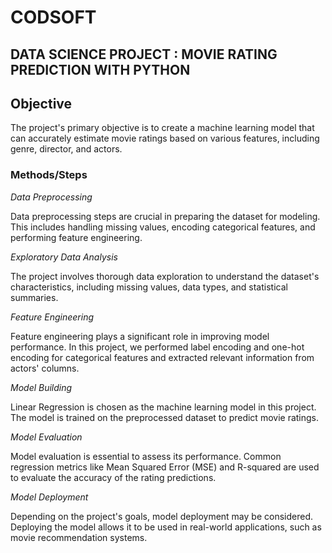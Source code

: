 # CODSOFT
## DATA SCIENCE PROJECT : MOVIE RATING PREDICTION WITH PYTHON

## Objective
The project's primary objective is to create a machine learning model that can accurately estimate movie ratings based on various features, including genre, director, and actors.

### Methods/Steps

*Data Preprocessing*

Data preprocessing steps are crucial in preparing the dataset for modeling. This includes handling missing values, encoding categorical features, and performing feature engineering.

*Exploratory Data Analysis*

The project involves thorough data exploration to understand the dataset's characteristics, including missing values, data types, and statistical summaries.

*Feature Engineering*

Feature engineering plays a significant role in improving model performance. In this project, we performed label encoding and one-hot encoding for categorical features and extracted relevant information from actors' columns.

*Model Building*

Linear Regression is chosen as the machine learning model in this project. The model is trained on the preprocessed dataset to predict movie ratings.

*Model Evaluation*

Model evaluation is essential to assess its performance. Common regression metrics like Mean Squared Error (MSE) and R-squared are used to evaluate the accuracy of the rating predictions.

*Model Deployment* 

Depending on the project's goals, model deployment may be considered. Deploying the model allows it to be used in real-world applications, such as movie recommendation systems.

